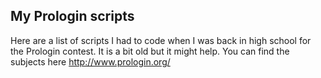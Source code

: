 ## My Prologin scripts

Here are a list of scripts I had to code when I was back in high school for the Prologin contest.
It is a bit old but it might help. You can find the subjects here http://www.prologin.org/